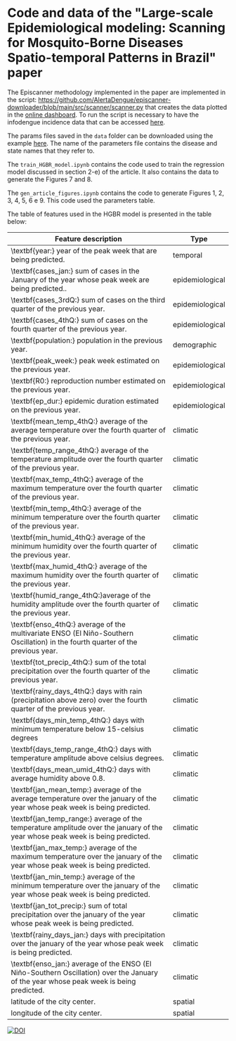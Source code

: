 # Code and data of the "Large-scale Epidemiological modeling: Scanning for Mosquito-Borne Diseases Spatio-temporal Patterns in Brazil" paper

The Episcanner methodology implemented in the paper are implemented in the script: https://github.com/AlertaDengue/episcanner-downloader/blob/main/src/scanner/scanner.py that creates the data plotted in the [online dashboard](https://info.dengue.mat.br/epi-scanner/). To run the script is necessary to have the infodengue incidence data that can be accessed [here](https://api.mosqlimate.org/docs/datastore/GET/infodengue/#usage_examples). 

The params files saved in the `data` folder can be downloaded using the example [here](https://api.mosqlimate.org/docs/datastore/GET/episcanner/). The name of the parameters file contains the disease and state names that they refer to.

The `train_HGBR_model.ipynb` contains the code used to train the regression model discussed in section 2-e) of the article. It also contains the data to generate the Figures 7 and 8. 

The `gen_article_figures.ipynb` contains the code to generate Figures 1, 2, 3, 4, 5, 6 e 9. This code used the parameters table. 

The table of features used in the HGBR model is presented in the table below: 

| Feature description                                                                                                                   | Type            |
|---------------------------------------------------------------------------------------------------------------------------------------|-----------------|
| \textbf{year:}  year of the peak week  that are being predicted.                                                                        | temporal        |
| \textbf{cases\_jan:}   sum of cases in the January of the year whose peak week are being predicted..                                    | epidemiological |
| \textbf{cases\_3rdQ:} sum of cases on the third quarter of the previous year.                                                           | epidemiological |
| \textbf{cases\_4thQ:} sum of cases on the fourth quarter of the previous year.                                                          | epidemiological |
| \textbf{population:} population in the previous year.                                                                                   | demographic     |
| \textbf{peak\_week:}  peak week estimated on the previous year.                                                                         | epidemiological |
| \textbf{R0:} reproduction number estimated on the previous year.                                                                        | epidemiological |
| \textbf{ep\_dur:} epidemic duration estimated on the previous year.                                                                     | epidemiological |
| \textbf{mean\_temp\_4thQ:} average of the average temperature over the fourth quarter of the previous year.                             | climatic        |
| \textbf{temp\_range\_4thQ:} average of the temperature amplitude  over the fourth quarter of the previous year.                         | climatic        |
| \textbf{max\_temp\_4thQ:} average of the maximum temperature over the fourth quarter of the previous year.                              | climatic        |
| \textbf{min\_temp\_4thQ:} average of the minimum temperature over the fourth quarter of the previous year.                              | climatic        |
| \textbf{min\_humid\_4thQ:} average of the minimum humidity over the fourth quarter of the previous year.                                | climatic        |
| \textbf{max\_humid\_4thQ:} average of the maximum humidity over the fourth quarter of the previous year.                                | climatic        |
| \textbf{humid\_range\_4thQ:}average of the  humidity amplitude over the fourth quarter of the previous year.                            | climatic        |
| \textbf{enso\_4thQ:} average of the  multivariate ENSO (El Niño-Southern Oscillation) in the fourth quarter of the previous year.       | climatic        |
| \textbf{tot\_precip\_4thQ:} sum of the total precipitation over the fourth quarter of the previous year.                                | climatic        |
| \textbf{rainy\_days\_4thQ:} days with rain (precipitation above zero) over the fourth quarter of the previous year.                     | climatic        |
| \textbf{days\_min\_temp\_4thQ:} days with minimum temperature below 15-celsius degrees                                                  | climatic        |
| \textbf{days\_temp\_range\_4thQ:} days with temperature amplitude above celsius degrees.                                                | climatic        |
| \textbf{days\_mean\_umid\_4thQ:} days with average humidity above 0.8.                                                                  | climatic        |
| \textbf{jan\_mean\_temp:}  average of the average temperature over the january of the year whose peak week is being predicted.          | climatic        |
| \textbf{jan\_temp\_range:} average of the temperature amplitude over the january of the year whose peak week is being predicted.        | climatic        |
| \textbf{jan\_max\_temp:} average of the maximum temperature over the january of the year whose peak week is being predicted.            | climatic        |
| \textbf{jan\_min\_temp:} average of the minimum temperature over the january of the year whose peak week is being predicted.            | climatic        |
| \textbf{jan\_tot\_precip:} sum of total precipitation over the january of the year whose peak week is being predicted.                  | climatic        |
| \textbf{rainy\_days\_jan:} days with precipitation over the january of the year whose peak week is being predicted.                     | climatic        |
| \textbf{enso\_jan:} average of the ENSO (El Niño-Southern Oscillation) over the January of the year whose peak week is being predicted. | climatic        |
| latitude of  the city center.                                                                                                           | spatial         |
| longitude of the city center.                                                                                                           | spatial         |

[![DOI](https://zenodo.org/badge/DOI/10.5281/zenodo.13236547.svg)](https://doi.org/10.5281/zenodo.13236547)
